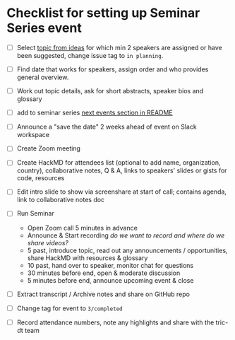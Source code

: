 # Checklist for setting up Seminar Series event


- [ ] Select [topic from ideas](https://github.com/alan-turing-institute/tric-dt/issues?q=is%3Aopen+is%3Aissue+label%3A%22seminar+series%22+label%3A%220%2F+idea%22) for which min 2 speakers are assigned or have been suggested, change issue tag to `in planning`.
- [ ] Find date that works for speakers, assign order and who provides general overview.
- [ ] Work out topic details, ask for short abstracts, speaker bios and glossary
- [ ] add to seminar series [next events section in README](https://github.com/alan-turing-institute/tric-dt/tree/seminar_series/Seminars#next-events)
- [ ] Announce a "save the date" 2 weeks ahead of event on Slack workspace
- [ ] Create Zoom meeting
- [ ] Create HackMD for attendees list (optional to add name, organization, country), collaborative notes,  Q & A, links to speakers' slides or gists for code, resources 
- [ ] Edit intro slide to show via screenshare at start of call; contains agenda, link to collaborative notes doc 

- [ ] Run Seminar
  - Open Zoom call 5 minutes in advance
  - Announce & Start recording *do we want to record and where do we share videos?*
  - 5 past, introduce topic, read out any announcements / opportunities, share HackMD with resources & glossary
  - 10 past, hand over to speaker, monitor chat for questions
  - 30 minutes before end, open & moderate discussion
  - 5 minutes before end, announce upcoming event & close

- [ ] Extract transcript / Archive notes and share on GitHub repo
- [ ] Change tag for event to `3/completed`
- [ ] Record attendance numbers, note any highlights and share with the tric-dt team
